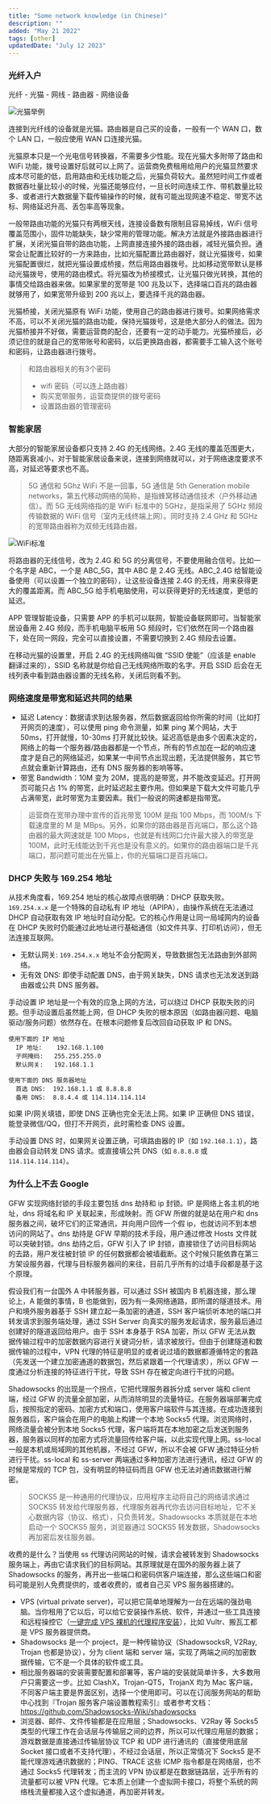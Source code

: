 ```yaml
---
title: "Some network knowledge (in Chinese)"
description: ""
added: "May 21 2022"
tags: [other]
updatedDate: "July 12 2023"
---
```


### 光纤入户  
光纤 - 光猫 - 网线 - 路由器 - 网络设备

![光猫举例](https://raw.gitmirror.com/kexiZeroing/blog-images/main/e6c9d24ely1h2g95qm9ixj20dw0afmyb.jpg)

连接到光纤线的设备就是光猫。路由器是自己买的设备，一般有一个 WAN 口，数个 LAN 口，一般应使用 WAN 口连接光猫。

光猫原本只是一个光电信号转换器，不需要多少性能。现在光猫大多附带了路由和 WiFi 功能，拨号设置好后就可以上网了。运营商免费租用给用户的光猫显然要求成本尽可能的低，启用路由和无线功能之后，光猫负荷较大。虽然短时间工作或者数据吞吐量比较小的时候，光猫还能够应付，一旦长时间连续工作、带机数量比较多、或者进行大数据量下载传输操作的时候，就有可能出现网速不稳定、带宽不达标、网络延迟升高、丢包率高等现象。

一般带路由功能的光猫只有两根天线，连接设备数有限制且容易掉线，WiFi 信号覆盖范围小，固件功能缺失，缺少常用的管理功能。解决方法就是外接路由器进行扩展，关闭光猫自带的路由功能，上网直接连接外接的路由器，减轻光猫负担。通常会让配置比较好的一方来路由，比如光猫配置比路由器好，就让光猫拨号，如果光猫配置很烂，就把光猫设置成桥接，然后用路由器拨号。比如移动宽带默认是移动光猫拨号，使用的路由模式。将光猫改为桥接模式，让光猫只做光转换，其他的事情交给路由器来做。如果家里的宽带是 100 兆及以下，选择端口百兆的路由器就够用了，如果宽带升级到 200 兆以上，要选择千兆的路由器。

光猫桥接，关闭光猫原有 WiFi 功能，使用自己的路由器进行拨号。如果网络需求不高，可以不关闭光猫的路由功能，保持光猫拨号，这是绝大部分人的做法。因为光猫桥接并不好做，需要运营商的配合，还要有一定的动手能力。光猫桥接后，必须记住的就是自己的宽带账号和密码，以后更换路由器，都需要手工输入这个账号和密码，让路由器进行拨号。

> 和路由器相关的有3个密码
> - wifi 密码（可以连上路由器）
> - 购买宽带服务，运营商提供的拨号密码
> - 设置路由器的管理密码

### 智能家居
大部分的智能家居设备都只支持 2.4G 的无线网络。2.4G 无线的覆盖范围更大，随距离衰减小，对于智能家居设备来说，连接到网络就可以，对于网络速度要求不高，对延迟等要求也不高。

> 5G 通信和 5Ghz WiFi 不是一回事，5G 通信是 5th Generation mobile networks，第五代移动网络的简称，是指蜂窝移动通信技术（户外移动通信）。而 5G 无线网络指的是 WiFi 标准中的 5GHz，是指采用了 5GHz 频段传输数据的 WiFi 信号（室内无线终端上网）。同时支持 2.4 GHz 和 5GHz 的宽带路由器称为双频无线路由器。

![WiFi标准](https://raw.gitmirror.com/kexiZeroing/blog-images/main/e6c9d24ely1h2g9m6o073j20o104hdgw.jpg)

将路由器的无线信号，改为 2.4G 和 5G 的分离信号，不要使用融合信号。比如一个名字是 ABC，一个是 ABC_5G，其中 ABC 是 2.4G 无线。ABC_2.4G 给智能设备使用（可以设置一个独立的密码），让这些设备连接 2.4G 的无线，用来获得更大的覆盖距离。而 ABC_5G 给手机电脑使用，可以获得更好的无线速度，更低的延迟。

APP 管理智能设备，只需要 APP 的手机可以联网，智能设备联网即可。当智能家居设备用 2.4G 频段，而手机电脑平板用 5G 频段时，它们依然在同一个路由器下，处在同一网段，完全可以直接设置，不需要切换到 2.4G 频段去设置。

在移动光猫的设置里，开启 2.4G 的无线网络叫做 “SSID 使能”（应该是 enable 翻译过来的），SSID 名称就是你给自己无线网络所取的名字。开启 SSID 后会在无线列表中看到路由器设置的无线名称，关闭后则看不到。

### 网络速度是带宽和延迟共同的结果
- 延迟 Latency：数据请求到达服务器，然后数据返回给你所需的时间（比如打开网页的速度），可以使用 ping 命令测量，如果 ping 某个网站，大于 50ms，打开就慢，10-30ms 打开就比较快。延迟高低是由多个因素决定的，网络上的每一个服务器/路由器都是一个节点，所有的节点加在一起的响应速度才是自己的网络延迟，如果某一中间节点出现出题，无法提供服务，其它节点就会重新计算路由，还有 DNS 服务器的影响等等。
- 带宽 Bandwidth：10M 变为 20M，提高的是带宽，并不能改变延迟。打开网页可能只占 1% 的带宽，此时延迟起主要作用。但如果是下载大文件可能几乎占满带宽，此时带宽为主要因素。我们一般说的网速都是指带宽。

> 运营商在宽带办理中宣传的百兆带宽 100M 是指 100 Mbps，而 100M/s 下载速度里的 M 是 MBps。另外，如果你的路由器是百兆端口，那么这个路由器的最大网速就是 100 Mbps，也就是有线网口允许最大接入的带宽是 100M，此时无线能达到千兆也是没有意义的。如果你的路由器端口是千兆端口，那问题可能出在光猫上，你的光猫端口是百兆端口。

### DHCP 失败与 169.254 地址
从技术角度看，169.254 地址的核心故障点很明确：DHCP 获取失败。`169.254.x.x` 是一个特殊的自动私有 IP 地址（APIPA），由操作系统在无法通过 DHCP 自动获取有效 IP 地址时自动分配。它的核心作用是让同一局域网内的设备在 DHCP 失败时仍能通过此地址进行基础通信（如文件共享、打印机访问），但无法连接互联网。
- 无默认网关: `169.254.x.x` 地址不会分配网关，导致数据包无法路由到外部网络。
- 无有效 DNS: 即使手动配置 DNS，由于网关缺失，DNS 请求也无法发送到路由器或公共 DNS 服务器。

手动设置 IP 地址是一个有效的应急上网的方法，可以绕过 DHCP 获取失败的问题。但手动设置后虽然能上网，但 DHCP 失败的根本原因（如路由器问题、电脑驱动/服务问题）依然存在。在根本问题修复后改回自动获取 IP 和 DNS。

```
使用下面的 IP 地址  
  IP 地址:    192.168.1.100
  子网掩码:   255.255.255.0
  默认网关:   192.168.1.1

使用下面的 DNS 服务器地址  
  首选 DNS:  192.168.1.1 或 8.8.8.8  
  备用 DNS:  8.8.4.4 或 114.114.114.114
```

如果 IP/网关填错，即使 DNS 正确也完全无法上网。如果 IP 正确但 DNS 错误，能登录微信/QQ，但打不开网页，此时需检查 DNS 设置。

手动设置 DNS 时，如果网关设置正确，可填路由器的 IP（如 `192.168.1.1`），路由器会自动转发 DNS 请求。或直接填公共 DNS（如 `8.8.8.8` 或 `114.114.114.114`）。

### 为什么上不去 Google
GFW 实现网络封锁的手段主要包括 dns 劫持和 ip 封锁。IP 是网络上各主机的地址，dns 将域名和 IP 关联起来，形成映射。而 GFW 所做的就是站在用户和 dns 服务器之间，破坏它们的正常通讯，并向用户回传一个假 ip，也就访问不到本想访问的网站了。dns 劫持是 GFW 早期的技术手段，用户通过修改 Hosts 文件就可以突破封锁。dns 劫持之后，GFW 引入了 IP 封锁，直接锁住了访问目标网站的去路，用户发往被封锁 IP 的任何数据都会被墙截断。这个时候只能依靠在第三方架设服务器，代理与目标服务器间的来往，目前几乎所有的过墙手段都是基于这个原理。

假设我们有一台国外 A 中转服务器，可以通过 SSH 被国内 B 机器连接，那么理论上，A 能做的事情，B 也能做到，因为有一条网络通路，即所谓的隧道技术。用户和境外服务器基于 SSH 建立起一条加密的通道，SSH 客户端侦听本地的端口并转发请求到服务端处理，通过 SSH Server 向真实的服务发起请求，服务最后通过创建好的隧道返回给用户。由于 SSH 本身基于 RSA 加密，所以 GFW 无法从数据传输过程中的加密数据内容进行关键词分析，请求被放行。但由于创建隧道和数据传输的过程中，VPN 代理的特征是明显的或者说过墙的数据都遵循特定的套路（先发送一个建立加密通道的数据包，然后紧跟着一个代理请求），所以 GFW 一度通过分析连接的特征进行干扰，导致 SSH 存在被定向进行干扰的问题。

Shadowsocks 的出现是一个拐点，它把代理服务器拆分成 server 端和 client 端，经过 GFW 的流量全部加密，从而消除明显的流量特征。在服务器端部署完成后，按照指定的密码、加密方式和端口，使用客户端软件与其连接。在成功连接到服务器后，客户端会在用户的电脑上构建一个本地 Socks5 代理。浏览网络时，网络流量会被分到本地 Socks5 代理，客户端将其在本地加密之后发送到服务器，服务器以同样的加密方式将流量回传给客户端，以此实现代理上网。ss-local 一般是本机或局域网的其他机器，不经过 GFW，所以不会被 GFW 通过特征分析进行干扰。ss-local 和 ss-server 两端通过多种加密方法进行通讯，经过 GFW 的时候是常规的 TCP 包，没有明显的特征码而且 GFW 也无法对通讯数据进行解密。

> SOCKS5 是一种通用的代理协议，应用程序主动将自己的网络请求通过 SOCKS5 转发给代理服务器，代理服务器再代你去访问目标地址，它不关心数据内容（协议、格式），只负责转发。Shadowsocks 本质就是在本地启动一个 SOCKS5 服务，浏览器通过 SOCKS5 转发数据，Shadowsocks 再加密后发往服务器。

收费的是什么？当使用 ss 代理访问网站的时候，请求会被转发到 Shadowsocks 服务端上，再由它请求我们的目标网站。其原理就是在国外的服务器上装了 Shadowsocks 的服务，再开出一些端口和密码供客户端连接，那么这些端口和密码可能是别人免费提供的，或者收费的，或者自己买 VPS 服务器搭建的。

- VPS (virtual private server)，可以把它简单地理解为一台在远端的强劲电脑。当你租用了它以后，可以给它安装操作系统、软件，并通过一些工具连接和远程操控它（[一键完成 VPS 裸机的代理程序安装](https://github.com/barretlee/proxyer)），比如 Vultr、搬瓦工都是 VPS 服务器提供商。
- Shadowsocks 是一个 project，是一种传输协议（ShadowsocksR, V2Ray, Trojan 也都是协议），分为 client 端和 server 端，实现了两端之间的加密数据传输，它不是一个具体的软件或工具。
- 相比服务器端的安装需要配置和部署等，客户端的安装就简单许多，大多数用户只需要这一步。比如 ClashX，Trojan-QT5，TrojanX 均为 Mac 客户端，不同客户端主要是界面区别，选择一个使用即可。可以在订阅服务网站的帮助中心找到『Trojan 服务客户端设置教程索引』或者参考文档：https://github.com/Shadowsocks-Wiki/shadowsocks
- 浏览器、邮件、文件传输都是在应用层；Shadowsocks、V2Ray 等 Socks5 类型的代理工作在会话层与传输层之间的边界，所以可以代理应用层的数据；游戏数据是直接通过传输层协议 TCP 和 UDP 进行通讯的（直接使用底层 Socket 接口或者不支持代理），不经过会话层，所以正常情况下 Socks5 是不能代理游戏通讯数据的；PING、TRACE 这些 ICMP 指令都是在网络层，也不通过 Socks5 代理转发；而主流的 VPN 协议都是在数据链路层，近乎所有的流量都可以被 VPN 代理。它本质上创建一个虚拟网卡接口，将整个系统的网络栈流量都接入这个虚拟通道，再加密并转发。
